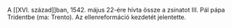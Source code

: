 A [[XVI. század]]ban, 1542. május 22-ére hívta össze a zsinatot III. Pál pápa Tridentbe (ma: Trento). Az ellenreformáció kezdetét jelentette.
